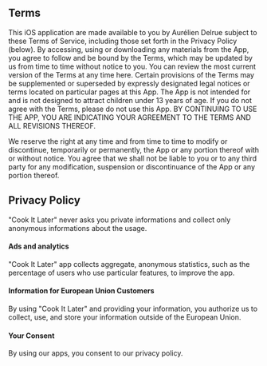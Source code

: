## Terms

This iOS application are made available to you by Aurélien Delrue subject to these Terms of Service, including those set forth in the Privacy Policy (below). By accessing, using or downloading any materials from the App, you agree to follow and be bound by the Terms, which may be updated by us from time to time without notice to you. You can review the most current version of the Terms at any time here. Certain provisions of the Terms may be supplemented or superseded by expressly designated legal notices or terms located on particular pages at this App. The App is not intended for and is not designed to attract children under 13 years of age. If you do not agree with the Terms, please do not use this App. BY CONTINUING TO USE THE APP, YOU ARE INDICATING YOUR AGREEMENT TO THE TERMS AND ALL REVISIONS THEREOF.

We reserve the right at any time and from time to time to modify or discontinue, temporarily or permanently, the App or any portion thereof with or without notice. You agree that we shall not be liable to you or to any third party for any modification, suspension or discontinuance of the App or any portion thereof.

## Privacy Policy

"Cook It Later" never asks you private informations and collect only anonymous informations about the usage.

#### Ads and analytics

"Cook It Later" app collects aggregate, anonymous statistics, such as the percentage of users who use particular features, to improve the app.

#### Information for European Union Customers

By using "Cook It Later" and providing your information, you authorize us to collect, use, and store your information outside of the European Union.

#### Your Consent

By using our apps, you consent to our privacy policy.